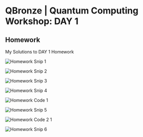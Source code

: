 # QBronze | Quantum Computing Workshop: DAY 1

## Homework

My Solutions to DAY 1 Homework

![Homework Snip 1]()

![Homework Snip 2]()

![Homework Snip 3]()

![Homework Snip 4]()

![Homework Code 1]()

![Homework Snip 5]()

![Homework Code 2 1]()

![Homework Snip 6]()





